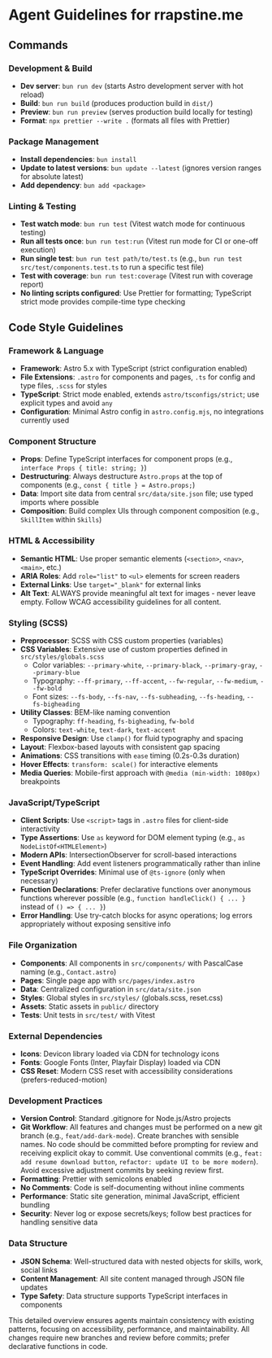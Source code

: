 # Agent Guidelines for rrapstine.me

## Commands

### Development & Build

- **Dev server**: `bun run dev` (starts Astro development server with hot reload)
- **Build**: `bun run build` (produces production build in `dist/`)
- **Preview**: `bun run preview` (serves production build locally for testing)
- **Format**: `npx prettier --write .` (formats all files with Prettier)

### Package Management

- **Install dependencies**: `bun install`
- **Update to latest versions**: `bun update --latest` (ignores version ranges for absolute latest)
- **Add dependency**: `bun add <package>`

### Linting & Testing

- **Test watch mode**: `bun run test` (Vitest watch mode for continuous testing)
- **Run all tests once**: `bun run test:run` (Vitest run mode for CI or one-off execution)
- **Run single test**: `bun run test path/to/test.ts` (e.g., `bun run test src/test/components.test.ts` to run a specific test file)
- **Test with coverage**: `bun run test:coverage` (Vitest run with coverage report)
- **No linting scripts configured**: Use Prettier for formatting; TypeScript strict mode provides compile-time type checking

## Code Style Guidelines

### Framework & Language

- **Framework**: Astro 5.x with TypeScript (strict configuration enabled)
- **File Extensions**: `.astro` for components and pages, `.ts` for config and type files, `.scss` for styles
- **TypeScript**: Strict mode enabled, extends `astro/tsconfigs/strict`; use explicit types and avoid `any`
- **Configuration**: Minimal Astro config in `astro.config.mjs`, no integrations currently used

### Component Structure

- **Props**: Define TypeScript interfaces for component props (e.g., `interface Props { title: string; }`)
- **Destructuring**: Always destructure `Astro.props` at the top of components (e.g., `const { title } = Astro.props;`)
- **Data**: Import site data from central `src/data/site.json` file; use typed imports where possible
- **Composition**: Build complex UIs through component composition (e.g., `SkillItem` within `Skills`)

### HTML & Accessibility

- **Semantic HTML**: Use proper semantic elements (`<section>`, `<nav>`, `<main>`, etc.)
- **ARIA Roles**: Add `role="list"` to `<ul>` elements for screen readers
- **External Links**: Use `target="_blank"` for external links
- **Alt Text**: ALWAYS provide meaningful alt text for images - never leave empty. Follow WCAG accessibility guidelines for all content.

### Styling (SCSS)

- **Preprocessor**: SCSS with CSS custom properties (variables)
- **CSS Variables**: Extensive use of custom properties defined in `src/styles/globals.scss`
  - Color variables: `--primary-white`, `--primary-black`, `--primary-gray`, `--primary-blue`
  - Typography: `--ff-primary`, `--ff-accent`, `--fw-regular`, `--fw-medium`, `--fw-bold`
  - Font sizes: `--fs-body`, `--fs-nav`, `--fs-subheading`, `--fs-heading`, `--fs-bigheading`
- **Utility Classes**: BEM-like naming convention
  - Typography: `ff-heading`, `fs-bigheading`, `fw-bold`
  - Colors: `text-white`, `text-dark`, `text-accent`
- **Responsive Design**: Use `clamp()` for fluid typography and spacing
- **Layout**: Flexbox-based layouts with consistent gap spacing
- **Animations**: CSS transitions with `ease` timing (0.2s-0.3s duration)
- **Hover Effects**: `transform: scale()` for interactive elements
- **Media Queries**: Mobile-first approach with `@media (min-width: 1080px)` breakpoints

### JavaScript/TypeScript

- **Client Scripts**: Use `<script>` tags in `.astro` files for client-side interactivity
- **Type Assertions**: Use `as` keyword for DOM element typing (e.g., `as NodeListOf<HTMLElement>`)
- **Modern APIs**: IntersectionObserver for scroll-based interactions
- **Event Handling**: Add event listeners programmatically rather than inline
- **TypeScript Overrides**: Minimal use of `@ts-ignore` (only when necessary)
- **Function Declarations**: Prefer declarative functions over anonymous functions wherever possible (e.g., `function handleClick() { ... }` instead of `() => { ... }`)
- **Error Handling**: Use try-catch blocks for async operations; log errors appropriately without exposing sensitive info

### File Organization

- **Components**: All components in `src/components/` with PascalCase naming (e.g., `Contact.astro`)
- **Pages**: Single page app with `src/pages/index.astro`
- **Data**: Centralized configuration in `src/data/site.json`
- **Styles**: Global styles in `src/styles/` (globals.scss, reset.css)
- **Assets**: Static assets in `public/` directory
- **Tests**: Unit tests in `src/test/` with Vitest

### External Dependencies

- **Icons**: Devicon library loaded via CDN for technology icons
- **Fonts**: Google Fonts (Inter, Playfair Display) loaded via CDN
- **CSS Reset**: Modern CSS reset with accessibility considerations (prefers-reduced-motion)

### Development Practices

- **Version Control**: Standard .gitignore for Node.js/Astro projects
- **Git Workflow**: All features and changes must be performed on a new git branch (e.g., `feat/add-dark-mode`). Create branches with sensible names. No code should be committed before prompting for review and receiving explicit okay to commit. Use conventional commits (e.g., `feat: add resume download button`, `refactor: update UI to be more modern`). Avoid excessive adjustment commits by seeking review first.
- **Formatting**: Prettier with semicolons enabled
- **No Comments**: Code is self-documenting without inline comments
- **Performance**: Static site generation, minimal JavaScript, efficient bundling
- **Security**: Never log or expose secrets/keys; follow best practices for handling sensitive data

### Data Structure

- **JSON Schema**: Well-structured data with nested objects for skills, work, social links
- **Content Management**: All site content managed through JSON file updates
- **Type Safety**: Data structure supports TypeScript interfaces in components

This detailed overview ensures agents maintain consistency with existing patterns, focusing on accessibility, performance, and maintainability. All changes require new branches and review before commits; prefer declarative functions in code.
